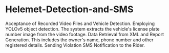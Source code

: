 # Helemet-Detection-and-SMS
Acceptance of Recorded Video Files and Vehicle Detection. Employing YOLOv5 object detection. The system extracts the vehicle's license plate number image from the video footage. Data Retrieval from XML and Report Generation. This includes the owner's name, phone number and other registered details. Sending Violation SMS Notification to the Rider.
